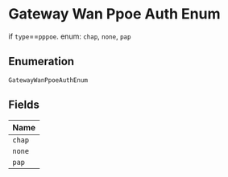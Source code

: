 
# Gateway Wan Ppoe Auth Enum

if `type`==`pppoe`. enum: `chap`, `none`, `pap`

## Enumeration

`GatewayWanPpoeAuthEnum`

## Fields

| Name |
|  --- |
| `chap` |
| `none` |
| `pap` |

